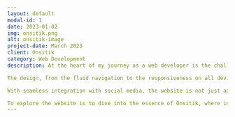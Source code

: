 ```yaml
---
layout: default
modal-id: 1
date: 2023-01-02
img: onsitik.png
alt: onsitik-image
project-date: March 2023
client: Onsitik
category: Web Development
description: At the heart of my journey as a web developer is the challenge of creating the Onsitik website. A balanced fusion of creativity and functionality, the site stands out for its modern aesthetic and intuitive user experience.

The design, from the fluid navigation to the responsiveness on all devices, guarantees a captivating journey. The persuasive content and captivating visual elements convey Onsitik's message clearly and convincingly.

With seamless integration with social media, the website is not just an online presence; it's a strategic tool that reinforces the brand, attracts new customers and highlights Onsitik's expertise in digital marketing.

To explore the website is to dive into the essence of Onsitik, where innovation meets effectiveness and vision becomes reality.
---
```


